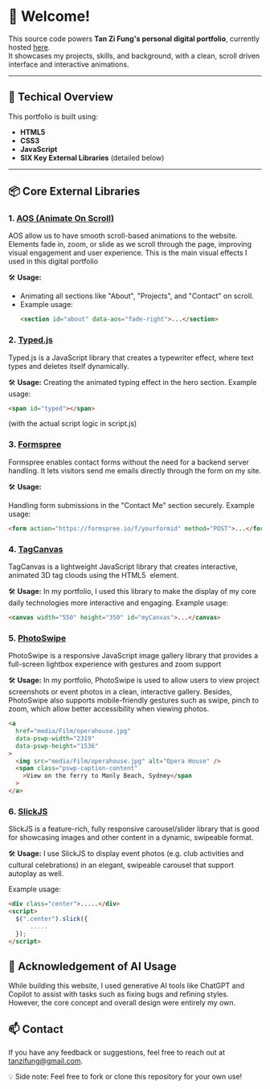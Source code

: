 # 🎉 Welcome!

This source code powers **Tan Zi Fung's personal digital portfolio**, currently hosted [here](https://zfung14.github.io/DigitalPortfolio/).  
It showcases my projects, skills, and background, with a clean, scroll driven interface and interactive animations.

---

## 🔧 Techical Overview

This portfolio is built using:

- **HTML5**
- **CSS3**
- **JavaScript**
- **SIX Key External Libraries** (detailed below)

---

## 📦 Core External Libraries

### 1. [AOS (Animate On Scroll)](https://michalsnik.github.io/aos/)

AOS allow us to have smooth scroll-based animations to the website. Elements fade in, zoom, or slide as we scroll through the page, improving visual engagement and user experience. This is the main visual effects I used in this digital portfolio

🛠 **Usage:**

- Animating all sections like "About", "Projects", and "Contact" on scroll.
- Example usage:
  ```html
  <section id="about" data-aos="fade-right">...</section>
  ```

### 2. [Typed.js](https://mattboldt.com/demos/typed-js/)

Typed.js is a JavaScript library that creates a typewriter effect, where text types and deletes itself dynamically.

🛠 **Usage:**
Creating the animated typing effect in the hero section.
Example usage:

```html
<span id="typed"></span>
```

(with the actual script logic in script.js)

### 3. [Formspree](https://formspree.io)

Formspree enables contact forms without the need for a backend server handling. It lets visitors send me emails directly through the form on my site.

🛠 **Usage:**

Handling form submissions in the "Contact Me" section securely.
Example usage:

```html
<form action="https://formspree.io/f/yourformid" method="POST">...</form>
```

### 4. [TagCanvas](https://www.goat1000.com/tagcanvas.php)

TagCanvas is a lightweight JavaScript library that creates interactive, animated 3D tag clouds using the HTML5 <canvas> element.

🛠 **Usage:**
In my portfolio, I used this library to make the display of my core daily technologies more interactive and engaging.
Example usage:

```html
<canvas width="550" height="350" id="myCanvas">...</canvas>
```

### 5. [PhotoSwipe](https://photoswipe.com)

PhotoSwipe is a responsive JavaScript image gallery library that provides a full-screen lightbox experience with gestures and zoom support

🛠 **Usage:**
In my portfolio, PhotoSwipe is used to allow users to view project screenshots or event photos in a clean, interactive gallery. Besides, PhotoSwipe also supports mobile-friendly gestures such as swipe, pinch to zoom, which allow better accessibility when viewing photos.

```html
<a
  href="media/Film/operahouse.jpg"
  data-pswp-width="2319"
  data-pswp-height="1536"
>
  <img src="media/Film/operahouse.jpg" alt="Opera House" />
  <span class="pswp-caption-content"
    >View on the ferry to Manly Beach, Sydney</span
  >
</a>
```

### 6. [SlickJS](https://kenwheeler.github.io/slick/)

SlickJS is a feature-rich, fully responsive carousel/slider library that is good for showcasing images and other content in a dynamic, swipeable format.

🛠 **Usage:**
I use SlickJS to display event photos (e.g. club activities and cultural celebrations) in an elegant, swipeable carousel that support autoplay as well.

Example usage:

```html
<div class="center">.....</div>
<script>
  $(".center").slick({
      .....
  });
</script>
```

## 🤖 Acknowledgement of AI Usage

While building this website, I used generative AI tools like ChatGPT and Copilot to assist with tasks such as fixing bugs and refining styles. However, the core concept and overall design were entirely my own.

## 📫 Contact

If you have any feedback or suggestions, feel free to reach out at [tanzifung@gmail.com](mailto:tanzifung@gmail.com).

💡 Side note: Feel free to fork or clone this repository for your own use!
